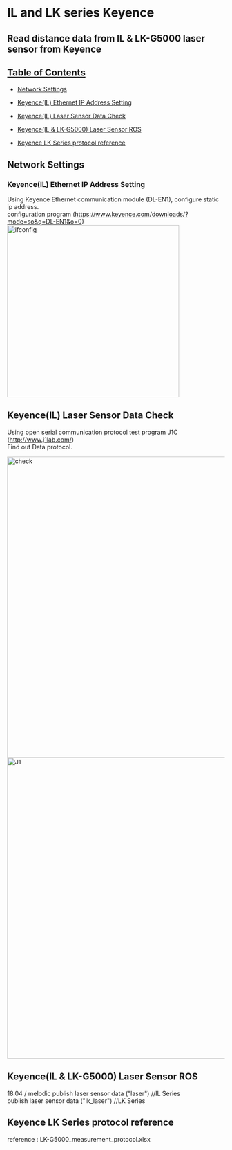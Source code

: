 # IL and LK series Keyence
## Read distance data from IL & LK-G5000 laser sensor from Keyence

## [Table of Contents](#table-of-contents)

- [Network Settings](#network-settings)
- [Keyence(IL) Ethernet IP Address Setting](#keyence-ethernet-ip-address-setting)
	
- [Keyence(IL) Laser Sensor Data Check](#keyence-laser-sensor-data-check)

- [Keyence(IL & LK-G5000) Laser Sensor ROS](#keyence-laser-sensor-ROS)

- [Keyence LK Series protocol reference](#keyence-LK-Series-Protocol)

## Network Settings
### Keyence(IL) Ethernet IP Address Setting
Using Keyence Ethernet communication module (DL-EN1), configure static ip address.  
configuration program (https://www.keyence.com/downloads/?mode=so&q=DL-EN1&o=0)
<img width="398" alt="ifconfig" src="https://user-images.githubusercontent.com/34788458/86210593-d5de2d80-bbaf-11ea-9380-53ac167bb592.PNG">

## Keyence(IL) Laser Sensor Data Check
Using open serial communication protocol test program J1C (http://www.j1lab.com/)  
Find out Data protocol.  

<img width="695" alt="check" src="https://user-images.githubusercontent.com/34788458/86210515-b6df9b80-bbaf-11ea-9e87-5a56988d6632.PNG">

<img width="696" alt="J1" src="https://user-images.githubusercontent.com/34788458/86210591-d4ad0080-bbaf-11ea-8032-c8886fa0fb03.PNG">

## Keyence(IL & LK-G5000) Laser Sensor ROS
18.04 / melodic
publish laser sensor data ("laser") //IL Series  
publish laser sensor data ("lk_laser") //LK Series


## Keyence LK Series protocol reference
reference : LK-G5000_measurement_protocol.xlsx